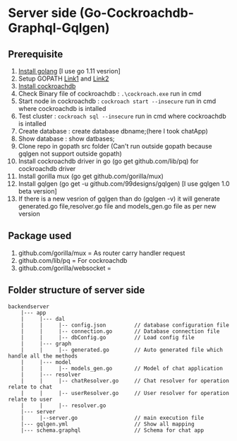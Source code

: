 # Server side (Go-Cockroachdb-Graphql-Gqlgen) 

## Prerequisite

1. [Install golang](https://golang.org/dl/) [I use go 1.11 vesrion]
2. Setup GOPATH [Link1](https://golang.org/doc/code.html#GOPATH) and [Link2](https://github.com/golang/go/wiki/GOPATH)
3. [Install cockroachdb](https://www.cockroachlabs.com/docs/stable/install-cockroachdb-windows.html)
4. Check Binary file of cockroachdb : `.\cockroach.exe` run in cmd
5. Start node in cockroachdb : `cockroach start --insecure` run in cmd where cockroachdb is intalled
6. Test cluster : `cockroach sql --insecure` run in cmd where cockroachdb is intalled
7. Create database : create database dbname;(here I took chatApp)
8. Show database : show datbases;
9. Clone repo in gopath src folder (Can't run outside gopath because gqlgen not support outside gopath)
10. Install cockroachdb driver in go (go get github.com/lib/pq) for cockroachdb driver
11. Install gorilla mux (go get github.com/gorilla/mux)
12. Install gqlgen (go get -u github.com/99designs/gqlgen) [I use gqlgen 1.0 beta version]
13. If there is a new vesrion of gqlgen than do (gqlgen -v) it will generate generated.go file,resolver.go file and models_gen.go file as per new version

## Package used

1. github.com/gorilla/mux  = As router carry handler request
2. github.com/lib/pq       = For cockroachdb
3. github.com/gorilla/websocket = 

## Folder structure of server side

    backendserver
        |--- app
        |     |--- dal
        |     |     |-- config.json         // database configuration file
        |     |     |-- connection.go       // Database connection file
        |     |     |-- dbConfig.go         // Load config file
        |     |--- graph
        |     |     |-- generated.go        // Auto generated file which handle all the methods 
        |     |--- model
        |     |     |-- models_gen.go       // Model of chat application
        |     |--- resolver
        |     |     |-- chatResolver.go     // Chat resolver for operation relate to chat
        |     |     |-- userResolver.go     // User resolver for operation relate to user
        |     |     |-- resolver.go
        |--- server
        |     |--server.go                  // main execution file
        |--- gqlgen.yml                     // Show all mapping
        |--- schema.graphql                 // Schema for chat app